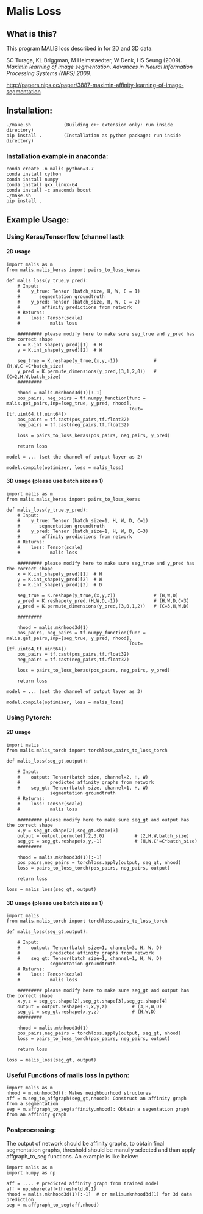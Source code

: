 # Malis Loss

## What is this?
This program MALIS loss described in for 2D and 3D data:

SC Turaga, KL Briggman, M Helmstaedter, W Denk, HS Seung (2009). *Maximin learning of image segmentation*. _Advances in Neural Information Processing Systems (NIPS) 2009_.

http://papers.nips.cc/paper/3887-maximin-affinity-learning-of-image-segmentation


## Installation:
```
./make.sh            (Building c++ extension only: run inside directory)
pip install .        (Installation as python package: run inside directory)
```


### Installation example in anaconda:
```
conda create -n malis python=3.7
conda install cython
conda install numpy
conda install gxx_linux-64
conda install -c anaconda boost
./make.sh
pip install .
```

## Example Usage:

### Using Keras/Tensorflow (channel last):

#### 2D usage
```
import malis as m
from malis.malis_keras import pairs_to_loss_keras

def malis_loss(y_true,y_pred): 
    # Input:
    #    y_true: Tensor (batch_size, H, W, C = 1)
    #       segmentation groundtruth
    #    y_pred: Tensor (batch_size, H, W, C = 2)
    #        affinity predictions from network
    # Returns:
    #    loss: Tensor(scale)
    #           malis loss 
    
    ######### please modify here to make sure seg_true and y_pred has the correct shape      
    x = K.int_shape(y_pred)[1]  # H
    y = K.int_shape(y_pred)[2]  # W

    seg_true = K.reshape(y_true,(x,y,-1))             # (H,W,C'=C*batch_size)
    y_pred = K.permute_dimensions(y_pred,(3,1,2,0))   # (C=2,H,W,batch_size)
    #########
    
    nhood = malis.mknhood3d(1)[:-1]                    
    pos_pairs, neg_pairs = tf.numpy_function(func = malis.get_pairs,inp=[seg_true, y_pred, nhood],
                                             Tout=[tf.uint64,tf.uint64])
    pos_pairs = tf.cast(pos_pairs,tf.float32)
    neg_pairs = tf.cast(neg_pairs,tf.float32) 

    loss = pairs_to_loss_keras(pos_pairs, neg_pairs, y_pred)
    
    return loss

model = ... (set the channel of output layer as 2)

model.compile(optimizer, loss = malis_loss)
```

#### 3D usage (please use batch size as 1)
```
import malis as m
from malis.malis_keras import pairs_to_loss_keras

def malis_loss(y_true,y_pred): 
    # Input:
    #    y_true: Tensor (batch_size=1, H, W, D, C=1)
    #       segmentation groundtruth
    #    y_pred: Tensor (batch_size=1, H, W, D, C=3)
    #        affinity predictions from network
    # Returns:
    #    loss: Tensor(scale)
    #           malis loss 
    
    ######### please modify here to make sure seg_true and y_pred has the correct shape      
    x = K.int_shape(y_pred)[1]  # H
    y = K.int_shape(y_pred)[2]  # W
    z = K.int_shape(y_pred)[3]  # D

    seg_true = K.reshape(y_true,(x,y,z))              # (H,W,D)
    y_pred = K.reshape(y_pred,(H,W,D,-1))             # (H,W,D,C=3)
    y_pred = K.permute_dimensions(y_pred,(3,0,1,2))   # (C=3,H,W,D)
    
    #########
    
    nhood = malis.mknhood3d(1)                  
    pos_pairs, neg_pairs = tf.numpy_function(func = malis.get_pairs,inp=[seg_true, y_pred, nhood],
                                             Tout=[tf.uint64,tf.uint64])
    pos_pairs = tf.cast(pos_pairs,tf.float32)
    neg_pairs = tf.cast(neg_pairs,tf.float32) 

    loss = pairs_to_loss_keras(pos_pairs, neg_pairs, y_pred)
    
    return loss

model = ... (set the channel of output layer as 3)

model.compile(optimizer, loss = malis_loss)
```

### Using Pytorch: 
#### 2D usage
```
import malis
from malis.malis_torch import torchloss,pairs_to_loss_torch

def malis_loss(seg_gt,output): 
    
    # Input:
    #    output: Tensor(batch size, channel=2, H, W)
    #           predicted affinity graphs from network
    #    seg_gt: Tensor(batch size, channel=1, H, W)
                segmentation groundtruth     
    # Returns: 
    #    loss: Tensor(scale)
    #           malis loss 
    
    ######### please modify here to make sure seg_gt and output has the correct shape
    x,y = seg_gt.shape[2],seg_gt.shape[3]
    output = output.permute(1,2,3,0)           # (2,H,W,batch_size)
    seg_gt = seg_gt.reshape(x,y,-1)            # (H,W,C'=C*batch_size)
    #########
    
    nhood = malis.mknhood3d(1)[:-1]  
    pos_pairs,neg_pairs = torchloss.apply(output, seg_gt, nhood)
    loss = pairs_to_loss_torch(pos_pairs, neg_pairs, output)
    
    return loss
    
loss = malis_loss(seg_gt, output)
```
#### 3D usage (please use batch size as 1)
```
import malis
from malis.malis_torch import torchloss,pairs_to_loss_torch

def malis_loss(seg_gt,output): 
    
    # Input:
    #    output: Tensor(batch size=1, channel=3, H, W, D)
    #           predicted affinity graphs from network
    #    seg_gt: Tensor(batch size=1, channel=1, H, W, D)
                segmentation groundtruth     
    # Returns: 
    #    loss: Tensor(scale)
    #           malis loss 
    
    ######### please modify here to make sure seg_gt and output has the correct shape
    x,y,z = seg_gt.shape[2],seg_gt.shape[3],seg_gt.shape[4]
    output = output.reshape(-1,x,y,z)         # (3,H,W,D)
    seg_gt = seg_gt.reshape(x,y,z)            # (H,W,D)
    #########
    
    nhood = malis.mknhood3d(1) 
    pos_pairs,neg_pairs = torchloss.apply(output, seg_gt, nhood)
    loss = pairs_to_loss_torch(pos_pairs, neg_pairs, output)
    
    return loss
    
loss = malis_loss(seg_gt, output)
```

### Useful Functions of malis loss in python:
```
import malis as m
nhood = m.mknhood3d(): Makes neighbourhood structures
aff = m.seg_to_affgraph(seg_gt,nhood): Construct an affinity graph from a segmentation
seg = m.affgraph_to_seg(affinity,nhood): Obtain a segentation graph from an affinity graph
```
### Postprocessing:
The output of network should be affinity graphs, to obtain final segmentation graphs, threshold should be manully selected and than apply affgraph_to_seg functions. An example is like below:
```
import malis as m
import numpy as np

aff = .... # predicted affinity graph from trained model
aff = np.where(aff<threshold,0,1)
nhood = malis.mknhood3d(1)[:-1]  # or malis.mknhood3d(1) for 3d data prediction
seg = m.affgraph_to_seg(aff,nhood)
```